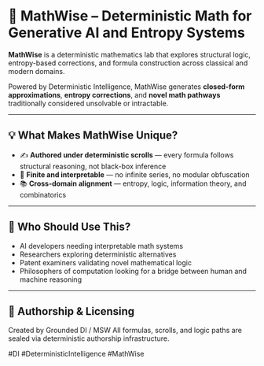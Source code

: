 # 🧠 MathWise – Deterministic Math for Generative AI and Entropy Systems

**MathWise** is a deterministic mathematics lab that explores structural logic, entropy-based corrections, and formula construction across classical and modern domains.

Powered by Deterministic Intelligence, MathWise generates **closed-form approximations**, **entropy corrections**, and **novel math pathways** traditionally considered unsolvable or intractable.


---

## 💡 What Makes MathWise Unique?

- ✍️ **Authored under deterministic scrolls** — every formula follows structural reasoning, not black-box inference
- 🔐 **Finite and interpretable** — no infinite series, no modular obfuscation
- 📚 **Cross-domain alignment** — entropy, logic, information theory, and combinatorics

---

## 🚀 Who Should Use This?

- AI developers needing interpretable math systems
- Researchers exploring deterministic alternatives
- Patent examiners validating novel mathematical logic
- Philosophers of computation looking for a bridge between human and machine reasoning

---

## 📜 Authorship & Licensing

Created by Grounded DI / MSW 
All formulas, scrolls, and logic paths are sealed via deterministic authorship infrastructure.  

#DI #DeterministicIntelligence #MathWise
